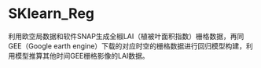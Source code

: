 # SKlearn_Reg
利用欧空局数据和软件SNAP生成全椒LAI（植被叶面积指数）栅格数据，再同GEE（Google earth engine）下载的对应时空的栅格数据进行回归模型构建，利用模型推算其他时间GEE栅格影像的LAI数据。
